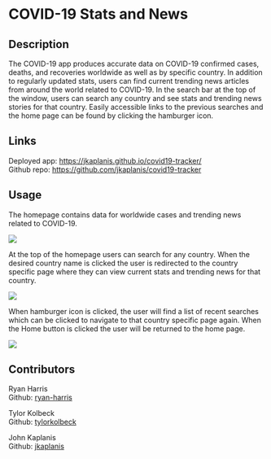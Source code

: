 # COVID-19 Stats and News

## Description

The COVID-19 app produces accurate data on COVID-19 confirmed cases, deaths, and recoveries worldwide as well as by specific country. In addition to regularly updated stats, users can find current trending news articles from around the world related to COVID-19. In the search bar at the top of the window, users can search any country and see stats and trending news stories for that country. Easily accessible links to the previous searches and the home page can be found by clicking the hamburger icon.

## Links

Deployed app: https://jkaplanis.github.io/covid19-tracker/  
Github repo: https://github.com/jkaplanis/covid19-tracker

## Usage

The homepage contains data for worldwide cases and trending news related to COVID-19.

![](./assets/images/covid19-homepage.gif)

At the top of the homepage users can search for any country. When the desired country name is clicked the user is redirected to the country specific page where they can view current stats and trending news for that country.

![](./assets/images/covid19-search.gif)

When hamburger icon is clicked, the user will find a list of recent searches which can be clicked to navigate to that country specific page again. When the Home button is clicked the user will be returned to the home page.

![](./assets/images/covid19-search-history.gif)

## Contributors

Ryan Harris  
Github: [ryan-harris](https://github.com/ryan-harris)

Tylor Kolbeck  
Github: [tylorkolbeck](https://github.com/tylorkolbeck)

John Kaplanis  
Github: [jkaplanis](https://github.com/jkaplanis)
